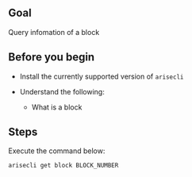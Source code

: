 ## Goal

Query infomation of a block

## Before you begin

* Install the currently supported version of `arisecli`

* Understand the following:
  * What is a block

## Steps

Execute the command below:

```sh
arisecli get block BLOCK_NUMBER
```